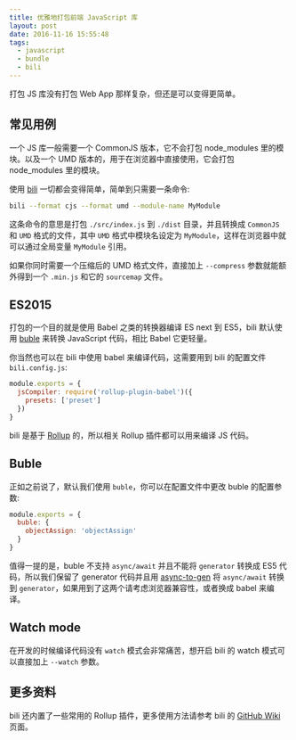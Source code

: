 ```yaml
---
title: 优雅地打包前端 JavaScript 库
layout: post
date: 2016-11-16 15:55:48
tags:
  - javascript
  - bundle
  - bili
---
```


打包 JS 库没有打包 Web App 那样复杂，但还是可以变得更简单。

## <span>常见用例</span>

一个 JS 库一般需要一个 CommonJS 版本，它不会打包 node_modules 里的模块。以及一个 UMD 版本的，用于在浏览器中直接使用，它会打包 node_modules 里的模块。

使用 [bili](https://github.com/universe-denpa/bili) 一切都会变得简单，简单到只需要一条命令:

```bash
bili --format cjs --format umd --module-name MyModule
```

这条命令的意思是打包 `./src/index.js` 到 `./dist` 目录，并且转换成 `CommonJS` 和 `UMD` 格式的文件，其中 `UMD` 格式中模块名设定为 `MyModule`，这样在浏览器中就可以通过全局变量 `MyModule` 引用。

如果你同时需要一个压缩后的 UMD 格式文件，直接加上 `--compress` 参数就能额外得到一个 `.min.js` 和它的 `sourcemap` 文件。

## <span>ES2015</span>

打包的一个目的就是使用 Babel 之类的转换器编译 ES next 到 ES5，bili 默认使用 [buble](https://buble.surge.sh/guide) 来转换 JavaScript 代码，相比 Babel 它更轻量。

你当然也可以在 bili 中使用 babel 来编译代码，这需要用到 bili 的配置文件 `bili.config.js`:

```js
module.exports = {
  jsCompiler: require('rollup-plugin-babel')({
    presets: ['preset']
  })
}
```

bili 是基于 [Rollup](https://github.com/rollup/rollup) 的，所以相关 Rollup 插件都可以用来编译 JS 代码。

## <span>Buble</span>

正如之前说了，默认我们使用 `buble`，你可以在配置文件中更改 buble 的配置参数:

```js
module.exports = {
  buble: {
    objectAssign: 'objectAssign'
  }
}
```

值得一提的是，buble 不支持 `async/await` 并且不能将 `generator` 转换成 ES5 代码，所以我们保留了 generator 代码并且用 [async-to-gen](https://github.com/leebyron/async-to-gen) 将 `async/await` 转换到 `generator`，如果用到了这两个请考虑浏览器兼容性，或者换成 babel 来编译。

## <span>Watch mode</span>

在开发的时候编译代码没有 `watch` 模式会非常痛苦，想开启 bili 的 watch 模式可以直接加上 `--watch` 参数。

## <span>更多资料</span>

bili 还内置了一些常用的 Rollup 插件，更多使用方法请参考 bili 的 [GitHub Wiki](https://github.com/universe-denpa/bili/wiki) 页面。
